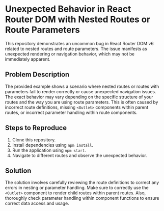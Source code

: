 # Unexpected Behavior in React Router DOM with Nested Routes or Route Parameters

This repository demonstrates an uncommon bug in React Router DOM v6 related to nested routes and route parameters. The issue manifests as unexpected rendering or navigation behavior, which may not be immediately apparent.

## Problem Description
The provided example shows a scenario where nested routes or routes with parameters fail to render correctly or cause unexpected navigation issues. The exact behavior may vary depending on the specific structure of your routes and the way you are using route parameters.  This is often caused by incorrect route definitions, missing `<Outlet>` components within parent routes, or incorrect parameter handling within route components.

## Steps to Reproduce
1. Clone this repository.
2. Install dependencies using `npm install`.
3. Run the application using `npm start`.
4. Navigate to different routes and observe the unexpected behavior.

## Solution
The solution involves carefully reviewing the route definitions to correct any errors in nesting or parameter handling.  Make sure to correctly use the `<Outlet>` component to render child routes within parent routes.  Also, thoroughly check parameter handling within component functions to ensure correct data access and usage.
